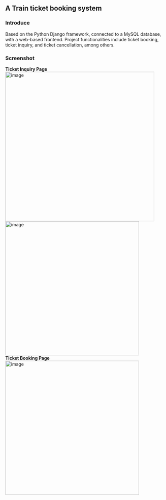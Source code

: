 ## A Train ticket booking system

### Introduce
Based on the Python Django framework, connected to a MySQL database, with a web-based frontend. Project functionalities include ticket booking, ticket inquiry, and ticket cancellation, among others.

### Screenshot
**Ticket Inquiry Page**  
<img width="469" alt="image" src="https://github.com/jerry95070/Railway-Booking/assets/56074880/b15da3c1-8b3e-443a-a002-9c18fae6fc21">  
<img width="421" alt="image" src="https://github.com/jerry95070/Railway-Booking/assets/56074880/8c4cc92c-42d0-4fc0-a139-b73ebfe5b003">  
**Ticket Booking Page**  
<img width="421" alt="image" src="https://github.com/jerry95070/Railway-Booking/assets/56074880/d33699b4-597d-492d-94df-026ece9a0bb4">  
